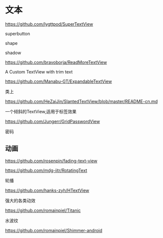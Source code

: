 # 文本

https://github.com/lygttpod/SuperTextView

superbutton 

shape

shadow

https://github.com/bravoborja/ReadMoreTextView

A Custom TextView with trim text

https://github.com/Manabu-GT/ExpandableTextView

类上

https://github.com/HeZaiJin/SlantedTextView/blob/master/README-cn.md

一个倾斜的TextView,适用于标签效果

https://github.com/Jungerr/GridPasswordView

密码

## 动画

https://github.com/rosenpin/fading-text-view

https://github.com/mdg-iitr/RotatingText

轮播

https://github.com/hanks-zyh/HTextView

强大的各类动效

https://github.com/romainpiel/Titanic

水波纹

https://github.com/romainpiel/Shimmer-android